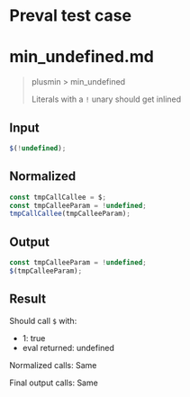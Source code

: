 # Preval test case

# min_undefined.md

> plusmin > min_undefined
>
> Literals with a `!` unary should get inlined

## Input

`````js filename=intro
$(!undefined);
`````

## Normalized

`````js filename=intro
const tmpCallCallee = $;
const tmpCalleeParam = !undefined;
tmpCallCallee(tmpCalleeParam);
`````

## Output

`````js filename=intro
const tmpCalleeParam = !undefined;
$(tmpCalleeParam);
`````

## Result

Should call `$` with:
 - 1: true
 - eval returned: undefined

Normalized calls: Same

Final output calls: Same
